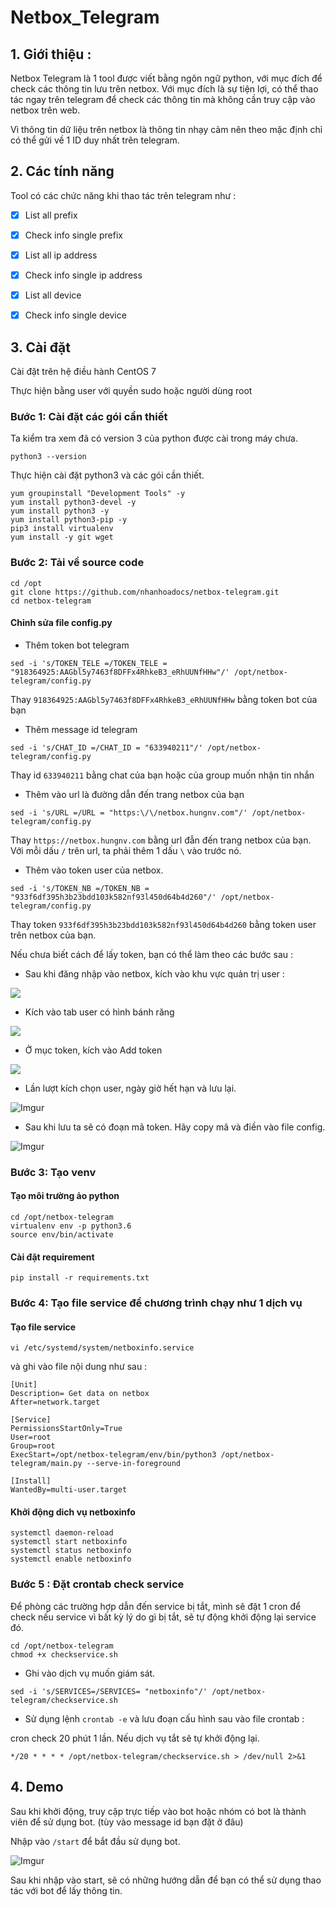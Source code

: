 # Netbox_Telegram

## 1. Giới thiệu : 

Netbox Telegram là 1 tool được viết bằng ngôn ngữ python, với mục đích để check các thông tin lưu trên netbox. Với mục đích là sự tiện lợi, có thể thao tác ngay trên telegram để check các thông tin mà không cần truy cập vào netbox trên web. 

Vì thông tin dữ liệu trên netbox là thông tin nhạy cảm nên theo mặc định chỉ có thể gửi về 1 ID duy nhất trên telegram.

## 2. Các tính năng

Tool có các chức năng khi thao tác trên telegram như : 

- [x] List all prefix

- [x] Check info single prefix

- [x] List all ip address

- [x] Check info single ip address

- [x] List all device 

- [x] Check info single device 

## 3. Cài đặt 

Cài đặt trên hệ điều hành CentOS 7 

Thực hiện bằng user với quyền sudo hoặc người dùng root

### Bước 1: Cài đặt các gói cần thiết

Ta kiểm tra xem đã có version 3 của python được cài trong máy chưa. 

```
python3 --version
```

Thực hiện cài đặt python3 và các gói cần thiết.

```
yum groupinstall "Development Tools" -y
yum install python3-devel -y
yum install python3 -y
yum install python3-pip -y
pip3 install virtualenv
yum install -y git wget
```

### Bước 2: Tải về source code

```
cd /opt
git clone https://github.com/nhanhoadocs/netbox-telegram.git
cd netbox-telegram
```

#### Chỉnh sửa file config.py

- Thêm token bot telegram 

```
sed -i 's/TOKEN_TELE =/TOKEN_TELE = "918364925:AAGbl5y7463f8DFFx4RhkeB3_eRhUUNfHHw"/' /opt/netbox-telegram/config.py
```

Thay `918364925:AAGbl5y7463f8DFFx4RhkeB3_eRhUUNfHHw` bằng token bot của bạn 

- Thêm message id telegram 

```
sed -i 's/CHAT_ID =/CHAT_ID = "633940211"/' /opt/netbox-telegram/config.py
```

Thay id `633940211` bằng chat của bạn hoặc của group muốn nhận tin nhắn

- Thêm vào url là đường dẫn đến trang netbox của bạn 

```
sed -i 's/URL =/URL = "https:\/\/netbox.hungnv.com"/' /opt/netbox-telegram/config.py
```

Thay `https://netbox.hungnv.com` bằng url đẫn đến trang netbox của bạn. Với mỗi dấu `/` trên url, ta phải thêm 1 dấu `\` vào trước nó. 

- Thêm vào token user của netbox. 

```
sed -i 's/TOKEN_NB =/TOKEN_NB = "933f6df395h3b23bdd103k582nf93l450d64b4d260"/' /opt/netbox-telegram/config.py
``` 

Thay token `933f6df395h3b23bdd103k582nf93l450d64b4d260` bằng token user trên netbox của bạn. 

Nếu chưa biết cách để lấy token, bạn có thể làm theo các bước sau : 

- Sau khi đăng nhập vào netbox, kích vào khu vực quản trị user : 

![](https://github.com/hungviet99/netboxinfo/blob/master/Image/netbox1.png)

- Kích vào tab user có hình bánh răng 

![](https://github.com/hungviet99/netboxinfo/blob/master/Image/netbox2.png)

- Ở mục token, kích vào Add token 

![](https://github.com/hungviet99/netboxinfo/blob/master/Image/netbox4.png)

- Lần lượt kích chọn user, ngày giờ hết hạn và lưu lại. 

![Imgur](https://github.com/hungviet99/netboxinfo/blob/master/Image/netbox5.png)

- Sau khi lưu ta sẽ có đoạn mã token. Hãy copy mã và điền vào file config. 

![Imgur](https://github.com/hungviet99/netboxinfo/blob/master/Image/netbox3.png)

### Bước 3: Tạo venv 

#### Tạo môi trường ảo python 

```
cd /opt/netbox-telegram
virtualenv env -p python3.6
source env/bin/activate
```
#### Cài đặt requirement 

```
pip install -r requirements.txt
```

### Bước 4: Tạo file service để chương trình chạy như 1 dịch vụ 

#### Tạo file service

```
vi /etc/systemd/system/netboxinfo.service
```

và ghi vào file nội dung như sau : 

```
[Unit]
Description= Get data on netbox
After=network.target

[Service]
PermissionsStartOnly=True
User=root
Group=root
ExecStart=/opt/netbox-telegram/env/bin/python3 /opt/netbox-telegram/main.py --serve-in-foreground

[Install]
WantedBy=multi-user.target
```

#### Khởi động dich vụ netboxinfo

```
systemctl daemon-reload
systemctl start netboxinfo
systemctl status netboxinfo
systemctl enable netboxinfo
```
### Bước 5 : Đặt crontab check service 

Để phòng các trường hợp dẫn đến service bị tắt, mình sẽ đặt 1 cron để check nếu service vì bất kỳ lý do gì bị tắt, sẽ tự động khởi động lại service đó. 

```
cd /opt/netbox-telegram
chmod +x checkservice.sh
```
- Ghi vào dịch vụ muốn giám sát.

```
sed -i 's/SERVICES=/SERVICES= "netboxinfo"/' /opt/netbox-telegram/checkservice.sh
```

- Sử dụng lệnh `crontab -e` và lưu đoạn cấu hình sau vào file crontab : 

cron check 20 phút 1 lần. Nếu dịch vụ tắt sẽ tự khởi động lại. 

```
*/20 * * * * /opt/netbox-telegram/checkservice.sh > /dev/null 2>&1
```

## 4. Demo 

Sau khi khởi động, truy cập trực tiếp vào bot hoặc nhóm có  bot là thành viên để sử dụng bot. (tùy vào message id bạn đặt ở đâu)

Nhập vào `/start` để bắt đầu sử dụng bot.

![Imgur](https://i.imgur.com/GwGToRh.png)

Sau khi nhập vào start, sẽ có những hướng dẫn để bạn có thể sử dụng thao tác với bot để lấy thông tin. 